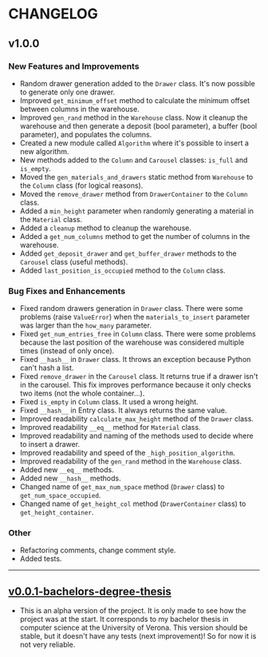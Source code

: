 # CHANGELOG

## v1.0.0

### New Features and Improvements
- Random drawer generation added to the `Drawer` class. It's now possible to generate only one drawer.
- Improved `get_minimum_offset` method to calculate the minimum offset between columns in the warehouse.
- Improved `gen_rand` method in the `Warehouse` class. Now it cleanup the warehouse and then generate a deposit 
  (bool parameter), a buffer (bool parameter), and populates the columns.
- Created a new module called `Algorithm` where it's possible to insert a new algorithm.
- New methods added to the `Column` and `Carousel` classes: `is_full` and `is_empty`.
- Moved the `gen_materials_and_drawers` static method from `Warehouse` to the `Column` class (for logical reasons).
- Moved the `remove_drawer` method from `DrawerContainer` to the `Column` class.
- Added a `min_height` parameter when randomly generating a material in the `Material` class.
- Added a `cleanup` method to cleanup the warehouse.
- Added a `get_num_columns` method to get the number of columns in the warehouse.
- Added `get_deposit_drawer` and `get_buffer_drawer` methods to the `Carousel` class (useful methods).
- Added `last_position_is_occupied` method to the `Column` class.

### Bug Fixes and Enhancements
- Fixed random drawers generation in `Drawer` class. There were some problems (raise `ValueError`) when the
  `materials_to_insert` parameter was larger than the `how_many` parameter.
- Fixed `get_num_entries_free` in `Column` class. 
  There were some problems because the last position of the warehouse was considered multiple times 
  (instead of only once).
- Fixed `__hash__` in `Drawer` class. It throws an exception because Python can't hash a list.
- Fixed `remove_drawer` in the `Carousel` class. 
  It returns true if a drawer isn't in the carousel. 
  This fix improves performance because it only checks two items (not the whole container...).
- Fixed `is_empty` in `Column` class. It used a wrong height.
- Fixed `__hash__` in Entry class. It always returns the same value.
- Improved readability `calculate_max_height` method of the `Drawer` class.
- Improved readability `__eq__` method for `Material` class.
- Improved readability and naming of the methods used to decide where to insert a drawer.
- Improved readability and speed of the `_high_position_algorithm`.
- Improved readability of the `gen_rand` method in the `Warehouse` class.
- Added new `__eq__` methods.
- Added new `__hash__` methods.
- Changed name of `get_max_num_space` method (`Drawer` class) to `get_num_space_occupied`.
- Changed name of `get_height_col` method (`DrawerContainer` class) to `get_height_container`.

### Other
- Refactoring comments, change comment style.
- Added tests.

------------------------------------------------------------------------------------------------------------------------

## [v0.0.1-bachelors-degree-thesis](https://github.com/AndreVale69/simulator-automatic-warehouse/releases/tag/v0.0.1-bachelors-degree-thesis)
- This is an alpha version of the project. It is only made to see how the project was at the start. It corresponds to my bachelor thesis in computer science at the University of Verona. 
  This version should be stable, but it doesn't have any tests (next improvement)! So for now it is not very reliable.